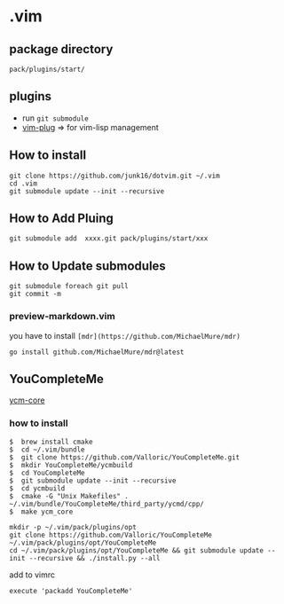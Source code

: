 # .vim

## package directory
`pack/plugins/start/`

## plugins
- run `git submodule`
- [vim-plug](https://github.com/junegunn/vim-plug) => for vim-lisp management

## How to install
```
git clone https://github.com/junk16/dotvim.git ~/.vim
cd .vim
git submodule update --init --recursive
```

## How to Add Pluing
```
git submodule add  xxxx.git pack/plugins/start/xxx
```

## How to Update submodules
```
git submodule foreach git pull
git commit -m 
```

### preview-markdown.vim
you have to install `[mdr](https://github.com/MichaelMure/mdr)`

```
go install github.com/MichaelMure/mdr@latest
```

## YouCompleteMe
[ycm-core](https://github.com/ycm-core/YouCompleteMe#macos)

### how to install
```
$  brew install cmake
$  cd ~/.vim/bundle
$  git clone https://github.com/Valloric/YouCompleteMe.git
$  mkdir YouCompleteMe/ycmbuild
$  cd YouCompleteMe
$  git submodule update --init --recursive
$  cd ycmbuild
$  cmake -G "Unix Makefiles" . ~/.vim/bundle/YouCompleteMe/third_party/ycmd/cpp/
$  make ycm_core
```

```
mkdir -p ~/.vim/pack/plugins/opt
git clone https://github.com/Valloric/YouCompleteMe ~/.vim/pack/plugins/opt/YouCompleteMe
cd ~/.vim/pack/plugins/opt/YouCompleteMe && git submodule update --init --recursive && ./install.py --all
```
add to vimrc
```
execute 'packadd YouCompleteMe'
```
